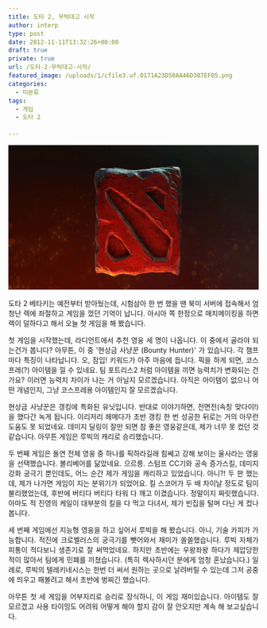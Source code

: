 ```yaml
---
title: 도타 2, 무턱대고 시작
author: interp
type: post
date: 2012-11-11T13:32:26+00:00
draft: true
private: true
url: /도타-2-무턱대고-시작/
featured_image: /uploads/1/cfile3.uf.0171A23D50AA46D307EF05.png
categories:
  - 미분류
tags:
  - 게임
  - 도타 2

---
```

<p style="text-align: center; clear: none; float: none;">
  <img src="/uploads/1/cfile3.uf.0171A23D50AA46D307EF05.png" class="aligncenter" width="643" height="291" filename="thumbnail_2.png" filemime="image/png" style="width: 643px; height: 291px;" />
</p>

<p style="text-align: justify; clear: none; float: none;">
  <span style="text-align: justify;">도타 2 베타키는 예전부터 받아뒀는데,&nbsp;시험삼아 한 번 했을 땐&nbsp;북미 서버에 접속해서 엄청난 렉에 좌절하고 게임을 껐던 기억이 납니다. 아시아 쪽 한정으로 매치메이킹을 하면 렉이 덜하다고 해서 오늘 첫 게임을 해 봤습니다.&nbsp;</span>
</p>

<p style="text-align: justify;">
  첫 게임을 시작했는데,&nbsp;라디언트에서&nbsp;추천 영웅 세 명이 나옵니다. 이 중에서 골라야 되는건가 봅니다? 아무튼, 이 중 '현상금 사냥꾼 (Bounty Hunter)' 가 있습니다. 각 챔프마다 특징이 나타납니다. 오, 잠입! 키워드가 아주 마음에 듭니다. 픽을 하게 되면, 코스프레(?) 아이템을 낄 수 있네요. 팀 포트리스2 처럼 아이템을 끼면 능력치가 변화되는 건가요? 이러면 능력치 차이가 나는 거 아닐지 모르겠습니다. 아직은 아이템이 없으니 어떤 개념인지, 그냥 코스프레용 아이템인지 잘 모르겠습니다.
</p>

<p style="text-align: justify;">
  현상금 사냥꾼은 갱킹에 특화된 유닛입니다. 반대로 이야기하면, 전면전(속칭 맞다이!)을 했다간 녹게 됩니다. 이리저리 헤메다가 초반 갱킹 한 번 성공한 뒤로는 거의 아무런 도움도 못 되었네요. 데미지 딜링이 잘만 되면 참 좋은 영웅같은데, 제가 너무 못 컸던 것 같습니다. 아무튼 게임은 루빅의 캐리로 승리했습니다.
</p>

<p style="text-align: justify;">
  두 번째 게임은 돌연&nbsp;전체 영웅 중 하나를 픽하라길래 힘쎄고 강해 보이는 울사라는 영웅을 선택했습니다. 볼리베어를 닮았네요. 으르릉. 스텀프 CC기와 공속 증가스킬, 데미지 강화 궁극기 뿐인데도, 어느 순간 제가 게임을 캐리하고 있었습니다. 아니?! 두 판 했는데, 제가 나가면 게임이 지는 분위기가 되었어요. 킬 스코어가 두 배 차이날 정도로 팀이 불리했었는데, 후반에 버티다 버티다 타워 다 깨고 이겼습니다. 정말이지 짜릿했습니다. 아마도 적 진영의 케일이 대부분의 킬을 다 먹고 다녀서, 제가 빈집을 털며 다닌 게 컸나 봅니다.&nbsp;
</p>

<p style="text-align: justify;">
  세 번째 게임에선&nbsp;지능형 영웅을 하고 싶어서 루빅을 해 봤습니다. 아니, 기술 카피가 가능합니다. 적진에 크로벨러스의 궁극기를 뺏어와서 재미가 쏠쏠했습니다. 루빅 자체가 피통이 적다보니 생존기로 잘 써먹었네요. 하지만 초반에는 우왕좌왕 하다가 제압당한 적이 많아서 팀에게 민폐를 끼쳤습니다. (특히 렉사하시던 분에게 엄청 혼났습니다.) 일례로, 루빅의 텔레키네시스는 한번 더 써서 원하는 곳으로 날려버릴 수 있는데 그저 공중에 띄우고 패볼려고 해서 초반에 벙찌긴 했습니다.&nbsp;
</p>

<p style="text-align: justify;">
  아무튼 첫 세 게임을 어부지리로 승리로 장식하니, 이 게임 재미있습니다. 아이템도 잘 모르겠고 사용 타이밍도 어려워 어떻게 해야 할지 감이 잘 안오지만 계속 해 보고싶습니다.&nbsp;
</p>

<p style="text-align: justify;">
</p>